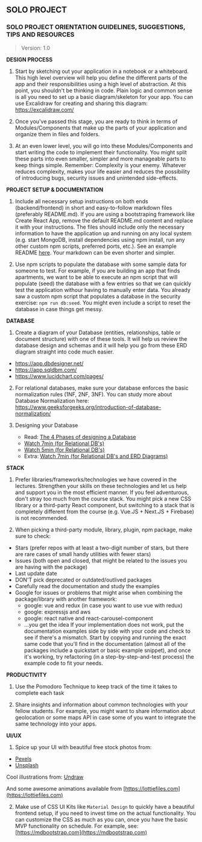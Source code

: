 ## SOLO PROJECT

### SOLO PROJECT ORIENTATION GUIDELINES, SUGGESTIONS, TIPS AND RESOURCES

> Version: 1.0

**DESIGN PROCESS**

1. Start by sketching out your application in a notebook or a whiteboard. This high level overview will help you define the different parts of the app and their responsibilities using a high level of abstraction. At this point, you shouldn't be thinking in code. Plain logic and common sense is all you need to set up a basic diagram/skeleton for your app. You can use Excalidraw for creating and sharing this diagram: https://excalidraw.com/   

2. Once you've passed this stage, you are ready to think in terms of Modules/Components that make up the parts of your application and organize them in files and folders.

3. At an even lower level, you will go into these Modules/Components and start writing the code to implement their functionality. You might split these parts into even smaller, simpler and more manageable parts to keep things simple. Remember: Complexity is your enemy. Whatever reduces complexity, makes your life easier and reduces the possibility of introducing bugs, security issues and unintended side-effects.

**PROJECT SETUP & DOCUMENTATION**

1. Include all necessary setup instructions on both ends (backend/frontend) in short and easy-to-follow markdown files (preferably README.md). If you are using a bootstraping framework like Create React App, remove the default README.md content and replace it with your instructions. The files should include only the necessary information to have the application up and running on any local system (e.g. start MongoDB, install dependencies using npm install, run any other custom npm scripts, preferred ports, etc.). See an example README [here](https://github.com/SocialHackersAcademy/ChalleduApp). Your markdown can be even shorter and simpler.

2. Use npm scripts to populate the database with some sample data for someone to test. For example, if you are building an app that finds apartments, we want to be able to execute an npm script that will populate (seed) the database with a few entries so that we can quickly test the application withour having to manually enter data. You already saw a custom npm script that populates a database in the security exercise: `npm run db:seed`. You might even include a script to reset the database in case things get messy.

**DATABASE**

1. Create a diagram of your Database (entities, relationships, table or document structure) with one of these tools. It will help us review the database design and schemas and it will help you go from these ERD diagram straight into code much easier.
  - https://app.dbdesigner.net/
  - https://app.sqldbm.com/
  - https://www.lucidchart.com/pages/

2. For relational databases, make sure your database enforces the basic normalization rules (1NF, 2NF, 3NF). You can study more about Database Normalization here: https://www.geeksforgeeks.org/introduction-of-database-normalization/

3. Designing your Database
    - Read: [The 4 Phases of designing a  Database](https://www.linkedin.com/pulse/4-phases-create-database-design-martin-tolovski/)
    - [Watch 7min (for Relational DB's)](https://www.youtube.com/watch?v=cepspxPAUTA) 
    - [Watch 5min (for Relational DB's)](https://www.youtube.com/watch?v=wR0jg0eQsZA)  
    - Extra: [Watch 7min (for Relational DB's and ERD Diagrams)](https://www.youtube.com/watch?v=QpdhBUYk7Kk)

**STACK**

1. Prefer libraries/frameworks/technologies we have covered in the lectures. Strengthen your skills on these technologies and let us help and support you in the most efficient manner. If you feel adventurous, don't stray too much from the course stack. You might pick a new CSS library or a third-party React component, but switching to a stack that is completely different from the course (e.g. Vue.JS + Next.JS + Firebase) is not recommended.

2. When picking a third-party module, library, plugin, npm package, make sure to check:
  - Stars (prefer repos with at least a two-digit number of stars, but there are rare cases of small handy utilities with fewer stars)
  - Issues (both open and closed, that might be related to the issues you are having with the package)
  - Last update date
  - DON'T pick deprecated or outdated/outlived packages
  - Carefully read the documentation and study the examples
  - Google for issues or problems that might arise when combining the package/library with another framework:
    - google: vue and redux (in case you want to use vue with redux)
    - google: expressjs and aws
    -	 google: react native and react-carousel-component
    - ...you get the idea
  If your implementation does not work, put the documentation examples side by side with your code and check to see if there's a mismatch.
  Start by copying and running the exact same code that you'll find in the documentation (almost all of the packages include a quickstart or basic example snippet), and once it's working, try refactoring (in a step-by-step-and-test process) the example code to fit your needs.

**PRODUCTIVITY**

1. Use the Pomodoro Technique to keep track of the time it takes to complete each task

2. Share insights and information about common technologies with your fellow students. For example, you might want to share information about geolocation or some maps API in case some of you want to integrate the same technology into your apps.

**UI/UX**

1. Spice up your UI with beautiful free stock photos from:
  - [Pexels](https://www.pexels.com/)
  - [Unsplash](https://unsplash.com/)

Cool illustrations from: [Undraw](https://undraw.co/)

And some awesome animations available from [https://lottiefiles.com](https://lottiefiles.com)

2. Make use of CSS UI Kits like `Material Design` to quickly have a beautiful frontend setup, if you need to invest time on the actual functionality. You can customize the CSS as much as you can, once you have the basic MVP functionality on schedule. For example, see: [https://mdbootstrap.com](https://mdbootstrap.com)

